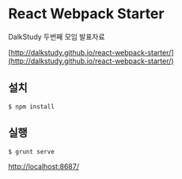 # React Webpack Starter

DalkStudy 두번째 모임 발표자료  

[http://dalkstudy.github.io/react-webpack-starter/](http://dalkstudy.github.io/react-webpack-starter/)


## 설치
```
$ npm install
```

## 실행
```
$ grunt serve
```
[http://localhost:8687/](http://localhost:8687/
)
